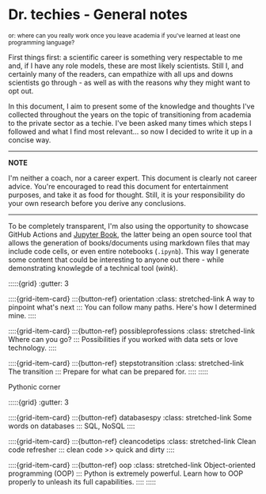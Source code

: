 # Dr. techies - General notes

<sub>or: where can you really work once you leave academia if you've learned at least one programming language?</sub>

First things first: a scientific career is something very respectable to me and, if I have any 
role models, these are most likely scientists. Still I, and certainly many of the readers, 
can empathize with all ups and downs scientists go through - as well as with the reasons why they 
might want to opt out.

In this document, I aim to present some of the knowledge and thoughts I've collected throughout
the years on the topic of transitioning from academia to the private sector as a techie. I've been asked 
many times which steps I followed and what I find most relevant... so now I decided to write 
it up in a concise way.

---
**NOTE**

I'm neither a coach, nor a career expert. This document is clearly not career advice.
You're encouraged to read this document for entertainment purposes, and take it
as food for thought. Still, it is your responsibility do your own research before 
you derive any conclusions. 

---

To be completely transparent, I'm also using the opportunity to showcase GitHub Actions and
[Jupyter Book](https://jupyterbook.org/en/stable/intro.html), the latter being an open source tool
that allows the generation of books/documents using markdown files that may include code
cells, or even entire notebooks (`.ipynb`). This way I generate some content that could be interesting
to anyone out there - while demonstrating knowlegde of a technical tool (*wink*).


:::::{grid}
:gutter: 3

::::{grid-item-card}
:::{button-ref} orientation
:class: stretched-link
A way to pinpoint what's next
:::
You can follow many paths. Here's how I determined mine.
::::

::::{grid-item-card}
:::{button-ref} possibleprofessions
:class: stretched-link
Where can you go?
:::
Possibilities if you worked with data sets or love technology. 
::::

::::{grid-item-card}
:::{button-ref} stepstotransition
:class: stretched-link
The transition
:::
Prepare for what can be prepared for.
::::
:::::


Pythonic corner

:::::{grid}
:gutter: 3

::::{grid-item-card}
:::{button-ref} databasespy
:class: stretched-link
Some words on databases
:::
SQL, NoSQL
::::

::::{grid-item-card}
:::{button-ref} cleancodetips
:class: stretched-link
Clean code refresher
:::
clean code >> quick and dirty
::::

::::{grid-item-card}
:::{button-ref} oop
:class: stretched-link
Object-oriented programming (OOP)
:::
Python is extremely powerful. Learn how to OOP properly to unleash its full capabilities.
::::
:::::



```{tableofcontents}
```
